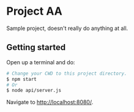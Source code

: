 # Project AA

Sample project, doesn't really do anything at all.

## Getting started

Open up a terminal and do:

``` sh
# Change your CWD to this project directory.
$ npm start
# Or
$ node api/server.js
```

Navigate to [http://localhost:8080/](http://localhost:8080/).
